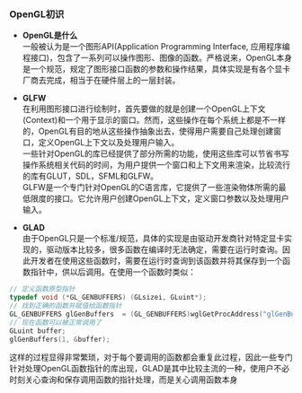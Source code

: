 ### OpenGL初识     
- **OpenGL是什么**       
    一般被认为是一个图形API(Application Programming Interface, 应用程序编程接口)，包含了一系列可以操作图形、图像的函数。严格说来，OpenGL本身是一个规范，规定了图形接口函数的参数和操作结果，具体实现是有各个显卡厂商去完成，相当于在硬件层上的一层封装。  
    
- **GLFW**     
    在利用图形接口进行绘制时，首先要做的就是创建一个OpenGL上下文(Context)和一个用于显示的窗口。然而，这些操作在每个系统上都是不一样的，OpenGL有目的地从这些操作抽象出去，使得用户需要自己处理创建窗口，定义OpenGL上下文以及处理用户输入。        
    一些针对OpenGL的库已经提供了部分所需的功能，使用这些库可以节省书写操作系统相关代码的时间，为用户提供一个窗口和上下文用来渲染，比较流行的库有GLUT，SDL，SFML和GLFW。       
    GLFW是一个专门针对OpenGL的C语言库，它提供了一些渲染物体所需的最低限度的接口。它允许用户创建OpenGL上下文，定义窗口参数以及处理用户输入。     
    
- **GLAD**       
    由于OpenGL只是一个标准/规范，具体的实现是由驱动开发商针对特定显卡实现的，驱动版本比较多，很多函数在编译时无法确定，需要在运行时查询。因此开发者在使用这些函数时，需要在运行时查询到该函数并将其保存到一个函数指针中，供以后调用。在使用一个函数时类似：   
    
```c++
// 定义函数原型指针   
typedef void (*GL_GENBUFFERS) (GLsizei, GLuint*);
// 找到正确的函数并赋值给函数指针
GL_GENBUFFERS glGenBuffers  = (GL_GENBUFFERS)wglGetProcAddress("glGenBuffers");
// 现在函数可以被正常调用了
GLuint buffer;
glGenBuffers(1, &buffer);   
```      

这样的过程显得非常繁琐，对于每个要调用的函数都会重复此过程，因此一些专门针对处理OpenGL函数指针的库出现，GLAD是其中比较主流的一种，使用户不必时刻关心查询和保存调用函数的指针处理，而是关心调用函数本身       

    
